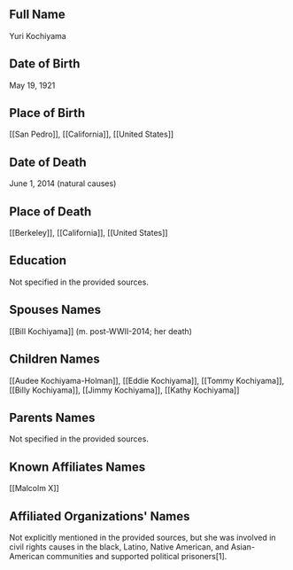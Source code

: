 ## Full Name
Yuri Kochiyama

## Date of Birth
May 19, 1921

## Place of Birth
[[San Pedro]], [[California]], [[United States]]

## Date of Death
June 1, 2014 (natural causes)

## Place of Death
[[Berkeley]], [[California]], [[United States]]

## Education
Not specified in the provided sources.

## Spouses Names
[[Bill Kochiyama]] (m. post-WWII-2014; her death)

## Children Names
[[Audee Kochiyama-Holman]], [[Eddie Kochiyama]], [[Tommy Kochiyama]], [[Billy Kochiyama]], [[Jimmy Kochiyama]], [[Kathy Kochiyama]]

## Parents Names
Not specified in the provided sources.

## Known Affiliates Names
[[Malcolm X]]

## Affiliated Organizations' Names
Not explicitly mentioned in the provided sources, but she was involved in civil rights causes in the black, Latino, Native American, and Asian-American communities and supported political prisoners[1].

